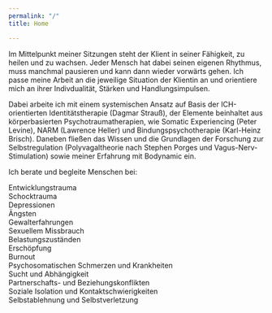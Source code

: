 ```yaml
---
permalink: "/"
title: Home

---
```

Im Mittelpunkt meiner Sitzungen steht der Klient in seiner Fähigkeit, zu heilen und zu wachsen. Jeder Mensch hat dabei seinen eigenen Rhythmus, muss manchmal pausieren und kann dann wieder vorwärts gehen. Ich passe meine Arbeit an die jeweilige Situation der Klientin an und orientiere mich an ihrer Indivdualität,  Stärken und Handlungsimpulsen.

Dabei arbeite ich mit einem systemischen Ansatz auf Basis der ICH-orientierten Identitätstherapie (Dagmar Strauß), der Elemente beinhaltet aus körperbasierten Psychotraumatherapien, wie Somatic Experiencing (Peter Levine), NARM (Lawrence Heller) und Bindungspsychotherapie (Karl-Heinz Brisch). Daneben fließen das Wissen und die Grundlagen der Forschung zur Selbstregulation (Polyvagaltheorie nach Stephen Porges und Vagus-Nerv-Stimulation) sowie meiner Erfahrung mit Bodynamic ein.

Ich berate und begleite Menschen bei:

Entwicklungstrauma   
Schocktrauma  
Depressionen   
Ängsten   
Gewalterfahrungen  
Sexuellem Missbrauch   
Belastungszuständen   
Erschöpfung  
Burnout   
Psychosomatischen Schmerzen und Krankheiten   
Sucht und Abhängigkeit   
Partnerschafts- und Beziehungskonflikten   
Soziale Isolation und Kontaktschwierigkeiten   
Selbstablehnung und Selbstverletzung